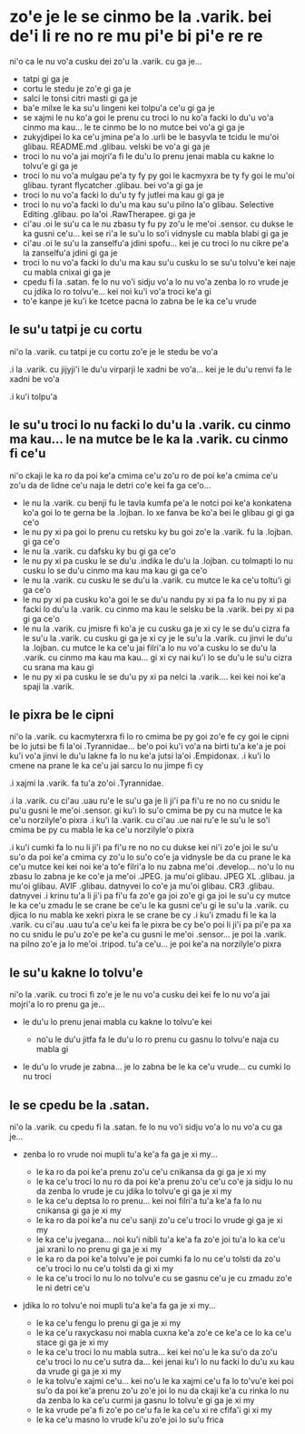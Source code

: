 zo'e je le se cinmo be la .varik. bei de'i li re no re mu pi'e bi pi'e re re
============================================================================

ni'o ca le nu vo'a cusku dei zo'u la .varik. cu ga je...

* tatpi gi ga je
* cortu le stedu je zo'e gi ga je
* salci le tonsi citri masti gi ga je
* ba'e milxe le ka su'u lingeni kei tolpu'a ce'u gi ga je
* se xajmi le nu ko'a goi le prenu cu troci lo nu ko'a facki lo du'u vo'a cinmo ma kau... le te cinmo be lo no mutce bei vo'a gi ga je
* zukyjdipei lo ka ce'u jmina pe'a lo .urli be le basyvla te tcidu le mu'oi glibau. README.md .glibau. velski be vo'a gi ga je
* troci lo nu vo'a jai mojri'a fi le du'u lo prenu jenai mabla cu kakne lo tolvu'e gi ga je
* troci lo nu vo'a mulgau pe'a ty fy py goi le kacmyxra be ty fy goi le mu'oi glibau. tyrant flycatcher .glibau. bei vo'a gi ga je
* troci lo nu vo'a facki lo du'u ty fy jutlei ma kau gi ga je
* troci lo nu vo'a facki lo du'u ma kau su'u pilno la'o glibau. Selective Editing .glibau. po la'oi .RawTherapee. gi ga je
* ci'au .oi le su'u ca le nu zbasu ty fu py zo'u le me'oi .sensor. cu dukse le ka gusni ce'u... kei se ri'a le su'u lo so'i vidnysle cu mabla blabi gi ga je
* ci'au .oi le su'u la zanselfu'a jdini spofu... kei je cu troci lo nu cikre pe'a la zanselfu'a jdini gi ga je
* troci lo nu vo'a facki lo du'u ma kau su'u cusku lo se su'u tolvu'e kei naje cu mabla cnixai gi ga je
* cpedu fi la .satan. fe lo nu vo'i sidju vo'a lo nu vo'a zenba lo ro vrude je cu jdika lo ro tolvu'e... kei noi ku'i vo'a troci ke'a gi
* to'e kanpe je ku'i ke tcetce pacna lo zabna be le ka ce'u vrude

## le su'u tatpi je cu cortu
ni'o la .varik. cu tatpi je cu cortu zo'e je le stedu be vo'a

.i la .varik. cu jijyji'i le du'u virparji le xadni be vo'a... kei je le du'u renvi fa le xadni be vo'a

.i ku'i tolpu'a

## le su'u troci lo nu facki lo du'u la .varik. cu cinmo ma kau... le na mutce be le ka la .varik. cu cinmo fi ce'u
ni'o ckaji le ka ro da poi ke'a cmima ce'u zo'u ro de poi ke'a cmima ce'u zo'u da de lidne ce'u naja le detri co'e kei fa ga ce'o...

* le nu la .varik. cu benji fu le tavla kumfa pe'a le notci poi ke'a konkatena ko'a goi lo te gerna be la .lojban. lo xe fanva be ko'a bei le glibau gi gi ga ce'o
* le nu py xi pa goi lo prenu cu retsku ky bu goi zo'e la .varik. fu la .lojban. gi ga ce'o
* le nu la .varik. cu dafsku ky bu gi ga ce'o
* le nu py xi pa cusku le se du'u .indika le du'u la .lojban. cu tolmapti lo nu cusku lo se du'u cinmo ma kau ma kau gi ga ce'o
* le nu la .varik. cu cusku le se du'u la .varik. cu mutce le ka ce'u toltu'i gi ga ce'o
* le nu py xi pa cusku ko'a goi le se du'u nandu py xi pa fa lo nu py xi pa facki lo du'u la .varik. cu cinmo ma kau le selsku be la .varik. bei py xi pa gi ga ce'o
* le nu la .varik. cu jmisre fi ko'a je cu cusku ga je xi cy le se du'u cizra fa le su'u la .varik. cu cusku gi ga je xi cy je le su'u la .varik. cu jinvi le du'u la .lojban. cu mutce le ka ce'u jai filri'a lo nu vo'a cusku lo se du'u la .varik. cu cinmo ma kau ma kau... gi xi cy nai ku'i lo se du'u le su'u cizra cu srana ma kau gi
* le nu py xi pa cusku le se du'u py xi pa nelci la .varik.... kei kei noi ke'a spaji la .varik.

## le pixra be le cipni
ni'o la .varik. cu kacmyterxra fi lo ro cmima be py goi zo'e fe cy goi le cipni be lo jutsi be fi la'oi .Tyrannidae... be'o poi ku'i vo'a na birti tu'a ke'a je poi ku'i vo'a jinvi le du'u lakne fa lo nu ke'a jutsi la'oi .Empidonax.  .i ku'i lo cmene na prane le ka ce'u jai sarcu lo nu jimpe fi cy

.i xajmi la .varik. fa tu'a zo'oi .Tyrannidae.

.i la .varik. cu ci'au .uau ru'e le su'u ga je li ji'i pa fi'u re no no cu snidu le pu'u gusni le me'oi .sensor. gi ku'i lo su'o cmima be py cu na mutce le ka ce'u norzilyle'o pixra  .i ku'i la .varik. cu ci'au .ue nai ru'e le su'u le so'i cmima be py cu mabla le ka ce'u norzilyle'o pixra

.i ku'i cumki fa lo nu li ji'i pa fi'u re no no cu dukse kei ni'i zo'e joi le su'u su'o da poi ke'a cmima cy zo'u lo su'o co'e ja vidnysle be da cu prane le ka ce'u mutce kei kei noi ke'a to'e filri'a lo nu zabna me'oi .develop... no'u lo nu zbasu lo zabna je ke co'e ja me'oi .JPEG. ja mu'oi glibau. JPEG XL .glibau. ja mu'oi glibau. AVIF .glibau. datnyvei lo co'e ja mu'oi glibau. CR3 .glibau. datnyvei  .i krinu tu'a li ji'i pa fi'u fa zo'e ga joi zo'e gi ga joi le su'u cy mutce le ka ce'u zmadu le se crane be ce'u le ka gusni ce'u gi le su'u la .varik. cu djica lo nu mabla ke xekri pixra le se crane be cy  .i ku'i zmadu fi le ka la .varik. cu ci'au .uau tu'a ce'u kei fa le pixra be cy be'o poi li ji'i pa pi'e pa xa no cu snidu le pu'u zo'e pe ke'a cu gusni le me'oi .sensor... je poi la .varik. na pilno zo'e ja lo me'oi .tripod. tu'a ce'u... je poi ke'a na norzilyle'o pixra

## le su'u kakne lo tolvu'e
ni'o la .varik. cu troci fi zo'e je le nu vo'a cusku dei kei fe lo nu vo'a jai mojri'a lo ro prenu ga je...

* le du'u lo prenu jenai mabla cu kakne lo tolvu'e kei

  * no'u le du'u jitfa fa le du'u lo ro prenu cu gasnu lo tolvu'e naja cu mabla gi

* le du'u lo vrude je zabna... je lo zabna be le ka ce'u vrude... cu cumki lo nu troci

## le se cpedu be la .satan.
ni'o la .varik. cu cpedu fi la .satan. fe lo nu vo'i sidju vo'a lo nu vo'a cu ga je...

* zenba lo ro vrude noi mupli tu'a ke'a fa ga je xi my...

  * le ka ro da poi ke'a prenu zo'u ce'u cnikansa da gi ga je xi my
  * le ka ce'u troci lo nu ro da poi ke'a prenu zo'u ce'u co'e ja sidju lo nu da zenba lo vrude je cu jdika lo tolvu'e gi ga je xi my
  * le ka ce'u deptsa lo ro prenu... kei noi filri'a tu'a ke'a fa lo nu cnikansa gi ga je xi my
  * le ka ro da poi ke'a nu ce'u sanji zo'u ce'u troci lo vrude gi ga je xi my
  * le ka ce'u jvegana... noi ku'i nibli tu'a ke'a fa zo'e joi tu'a lo ka ce'u jai xrani lo no prenu gi ga je xi my
  * le ka ro da poi ke'a tolvu'e je poi cumki fa lo nu ce'u tolsti da zo'u ce'u troci lo nu ce'u tolsti da gi xi my
  * le ka ce'u troci lo nu lo no tolvu'e cu se gasnu ce'u je cu zmadu zo'e le ni detri ce'u

* jdika lo ro tolvu'e noi mupli tu'a ke'a fa ga je xi my...

  * le ka ce'u fengu lo prenu gi ga je xi my
  * le ka ce'u raxyckasu noi mabla cuxna ke'a zo'e ce ke'a ce lo ka ce'u stace gi ga je xi my
  * le ka ce'u troci lo nu mabla sutra... kei kei no'u le ka su'o da zo'u ce'u troci lo nu ce'u sutra da... kei jenai ku'i lo nu facki lo du'u xu kau da vrude gi ga je xi my
  * le ka tolvu'e xajmi ce'u... kei no'u le ka xajmi ce'u fa lo to'vu'e kei poi su'o da poi ke'a prenu zo'u zo'e joi lo nu da ckaji ke'a cu rinka lo nu da zenba lo ka ce'u curmi ja gasnu lo tolvu'e gi ga je xi my
  * le ka vrude pe'a fi zo'e po ce'u fa le ka ce'u xi re cfifa'i gi xi my
  * le ka ce'u masno lo vrude ki'u zo'e joi lo su'u frica
